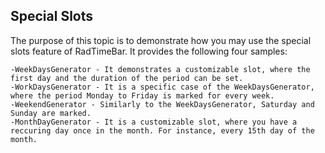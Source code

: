 ## Special Slots
The purpose of this topic is to demonstrate how you may use the special slots feature of RadTimeBar. It provides the following four samples:
	
	-WeekDaysGenerator - It demonstrates a customizable slot, where the first day and the duration of the period can be set.
	-WorkDaysGenerator - It is a specific case of the WeekDaysGenerator, where the period Monday to Friday is marked for every week.
	-WeekendGenerator - Similarly to the WeekDaysGenerator, Saturday and Sunday are marked.
	-MonthDayGenerator - It is a customizable slot, where you have a reccuring day once in the month. For instance, every 15th day of the month.

[//]: <keywords: itemrangegenerator>